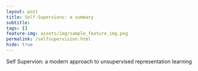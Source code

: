 ```yaml
---
layout: post
title: Self-Supervions: a summary
subtitle: 
tags: []
feature-img: assets/img/sample_feature_img.png
permalink: /selfsupervision.html
hide: true
---
```

Self Supervion: a modern approach to unsupervised representation learning
